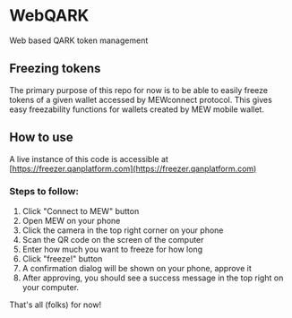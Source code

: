 # WebQARK

Web based QARK token management

## Freezing tokens

The primary purpose of this repo for now is to be able to easily freeze tokens of a given wallet accessed by MEWconnect protocol.
This gives easy freezability functions for wallets created by MEW mobile wallet.

## How to use

A live instance of this code is accessible at [https://freezer.qanplatform.com](https://freezer.qanplatform.com)

### Steps to follow:

1. Click "Connect to MEW" button
2. Open MEW on your phone
3. Click the camera in the top right corner on your phone
4. Scan the QR code on the screen of the computer
5. Enter how much you want to freeze for how long
6. Click "freeze!" button
7. A confirmation dialog will be shown on your phone, approve it
8. After approving, you should see a success message in the top right on your computer.

That's all (folks) for now!
